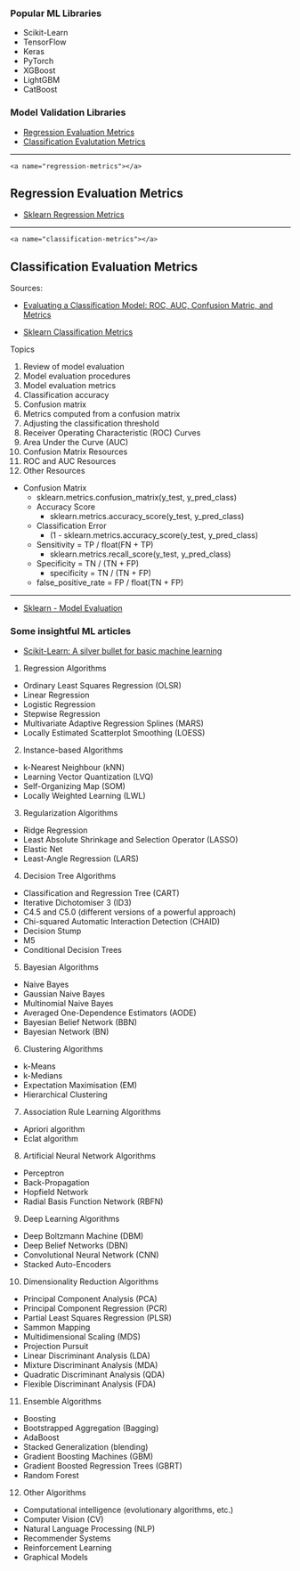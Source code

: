 ### Popular ML Libraries
- Scikit-Learn
- TensorFlow
- Keras
- PyTorch
- XGBoost
- LightGBM
- CatBoost

### Model Validation Libraries
- [Regression Evaluation Metrics](https://github.com/pauldevos/fullstack-data-science/blob/master/machine-learning/README.md#regression-evaluation-metrics)
- [Classification Evalutation Metrics](https://github.com/pauldevos/fullstack-data-science/blob/master/machine-learning/README.md#classification-evaluation-metrics)

----
```<a name="regression-metrics"></a>```
## Regression Evaluation Metrics
- [Sklearn Regression Metrics](https://scikit-learn.org/stable/modules/classes.html#regression-metrics)


-----
```<a name="classification-metrics"></a>```
## Classification Evaluation Metrics
Sources:
- [Evaluating a Classification Model: ROC, AUC, Confusion Matric, and Metrics](https://www.ritchieng.com/machine-learning-evaluate-classification-model/)

- [Sklearn Classification Metrics](https://scikit-learn.org/stable/modules/classes.html#classification-metrics)


Topics
1. Review of model evaluation
1. Model evaluation procedures
1. Model evaluation metrics
1. Classification accuracy
1. Confusion matrix
1. Metrics computed from a confusion matrix
1. Adjusting the classification threshold
1. Receiver Operating Characteristic (ROC) Curves
1. Area Under the Curve (AUC)
1. Confusion Matrix Resources
1. ROC and AUC Resources
1. Other Resources

- Confusion Matrix
  - sklearn.metrics.confusion_matrix(y_test, y_pred_class)
  - Accuracy Score
    - sklearn.metrics.accuracy_score(y_test, y_pred_class)
  - Classification Error
    - (1 - sklearn.metrics.accuracy_score(y_test, y_pred_class)
  - Sensitivity = TP / float(FN + TP)
    - sklearn.metrics.recall_score(y_test, y_pred_class)
  - Specificity = TN / (TN + FP)
    - specificity = TN / (TN + FP)
  - false_positive_rate = FP / float(TN + FP)

-----
- [Sklearn - Model Evaluation](https://scikit-learn.org/stable/modules/model_evaluation.html)






### Some insightful ML articles
- [Scikit-Learn: A silver bullet for basic machine learning](https://medium.com/analytics-vidhya/scikit-learn-a-silver-bullet-for-basic-machine-learning-13c7d8b248ee)





1. Regression Algorithms
- Ordinary Least Squares Regression (OLSR)
- Linear Regression
- Logistic Regression
- Stepwise Regression
- Multivariate Adaptive Regression Splines (MARS)
- Locally Estimated Scatterplot Smoothing (LOESS)
2. Instance-based Algorithms
- k-Nearest Neighbour (kNN)
- Learning Vector Quantization (LVQ)
- Self-Organizing Map (SOM)
- Locally Weighted Learning (LWL)
3. Regularization Algorithms
- Ridge Regression
- Least Absolute Shrinkage and Selection Operator (LASSO)
- Elastic Net
- Least-Angle Regression (LARS)
4. Decision Tree Algorithms
- Classification and Regression Tree (CART)
- Iterative Dichotomiser 3 (ID3)
- C4.5 and C5.0 (different versions of a powerful approach)
- Chi-squared Automatic Interaction Detection (CHAID)
- Decision Stump
- M5
- Conditional Decision Trees
5. Bayesian Algorithms
- Naive Bayes
- Gaussian Naive Bayes
- Multinomial Naive Bayes
- Averaged One-Dependence Estimators (AODE)
- Bayesian Belief Network (BBN)
- Bayesian Network (BN)
6. Clustering Algorithms
- k-Means
- k-Medians
- Expectation Maximisation (EM)
- Hierarchical Clustering
7. Association Rule Learning Algorithms
- Apriori algorithm
- Eclat algorithm
8. Artificial Neural Network Algorithms
- Perceptron
- Back-Propagation
- Hopfield Network
- Radial Basis Function Network (RBFN)
9. Deep Learning Algorithms
- Deep Boltzmann Machine (DBM)
- Deep Belief Networks (DBN)
- Convolutional Neural Network (CNN)
- Stacked Auto-Encoders
10. Dimensionality Reduction Algorithms
- Principal Component Analysis (PCA)
- Principal Component Regression (PCR)
- Partial Least Squares Regression (PLSR)
- Sammon Mapping
- Multidimensional Scaling (MDS)
- Projection Pursuit
- Linear Discriminant Analysis (LDA)
- Mixture Discriminant Analysis (MDA)
- Quadratic Discriminant Analysis (QDA)
- Flexible Discriminant Analysis (FDA)
11. Ensemble Algorithms
- Boosting
- Bootstrapped Aggregation (Bagging)
- AdaBoost
- Stacked Generalization (blending)
- Gradient Boosting Machines (GBM)
- Gradient Boosted Regression Trees (GBRT)
- Random Forest
12. Other Algorithms
- Computational intelligence (evolutionary algorithms, etc.)
- Computer Vision (CV)
- Natural Language Processing (NLP)
- Recommender Systems
- Reinforcement Learning
- Graphical Models


